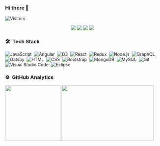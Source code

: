 ### Hi there 👋

<p align="left"><img align="center" alt="Visitors" src="https://visitor-badge.glitch.me/badge?page_id=kajweb/kajweb/readme.md"/></p>

<p align="center">
<a href="http://iravitejakumar.github.io/"><img src="https://img.shields.io/badge/-Blog%20and%20Portfolio-3423A6?style=flat-square&logo=Google-Chrome&logoColor=white"/></a>
<a href="https://linkedin.com/in/iravitejakumar"><img src="https://img.shields.io/badge/-Linkedin-0077B5?style=flat-square&logo=Linkedin&logoColor=white"/></a>
<a href="mailto:mailto@iravitejakumar@gmail.com"><img src="https://img.shields.io/badge/-Email-D14836?style=flat-square&logo=Gmail&logoColor=white"/></a>
<a href="https://twitter.com/iravitejakumar"><img src= "https://img.shields.io/badge/-Twitter-1769FF?style=flat-square&logo=Twitter&logoColor=white" /> </a>
</p>

### 🛠 &nbsp;Tech Stack

![JavaScript](https://img.shields.io/badge/-JavaScript-333333?style=flat&logo=javascript)&nbsp;
![Angular](https://img.shields.io/badge/-Angular-333333?style=flat&logo=angular)&nbsp;
![D3](https://img.shields.io/badge/-D3-333333?style=flat&logo=d3.js)&nbsp;
![React](https://img.shields.io/badge/-React-333333?style=flat&logo=react)&nbsp;
![Redux](https://img.shields.io/badge/-Redux-333333?style=flat&logo=redux)&nbsp;
![Node.js](https://img.shields.io/badge/-Node.js-333333?style=flat&logo=node.js)&nbsp;
![GraphQL](https://img.shields.io/badge/-GraphQL-333333?style=flat&logo=graphQL)&nbsp;
![Gatsby](https://img.shields.io/badge/-Gatsby-333333?style=flat&logo=gatsby)&nbsp;
![HTML](https://img.shields.io/badge/-HTML-333333?style=flat&logo=HTML5)&nbsp;
![CSS](https://img.shields.io/badge/-CSS-333333?style=flat&logo=CSS3&logoColor=1572B6)&nbsp;
![Bootstrap](https://img.shields.io/badge/-Bootstrap-333333?style=flat&logo=bootstrap&logoColor=563D7C)&nbsp;
![MongoDB](https://img.shields.io/badge/-MongoDB-333333?style=flat&logo=mongodb)&nbsp;
![MySQL](https://img.shields.io/badge/-mySQL-333333?style=flat&logo=mySQL)&nbsp;
![Git](https://img.shields.io/badge/-Git-333333?style=flat&logo=git)&nbsp;
![Visual Studio Code](https://img.shields.io/badge/-Visual%20Studio%20Code-333333?style=flat&logo=visual-studio-code&logoColor=007ACC)&nbsp;
![Eclipse](https://img.shields.io/badge/-Eclipse-333333?style=flat&logo=eclipse-ide&logoColor=2C2255)


### ⚙️ &nbsp;GitHub Analytics

<p align="left">
<a href="https://github.com/iravitejakumar">
  <img height="180em" src="https://github-readme-stats-eight-theta.vercel.app/api?username=iravitejakumar&show_icons=true&theme=vue-dark&include_all_commits=true&count_private=true" />
  <img height="180em" width="300em" src="https://github-readme-stats-eight-theta.vercel.app/api/top-langs/?username=iravitejakumar&layout=compact&exclude_lang=java+r&theme=vue-dark" />
</a>
</p>

<!--[![Top Langs](https://github-readme-stats.vercel.app/api/top-langs/?username=iravitejakumar)](https://github.com/anuraghazra/github-readme-stats)-->


<!--
**iravitejakumar/iravitejakumar** is a ✨ _special_ ✨ repository because its `README.md` (this file) appears on your GitHub profile.

Here are some ideas to get you started:

- 🔭 I’m currently working on ...
- 🌱 I’m currently learning ...
- 👯 I’m looking to collaborate on ...
- 🤔 I’m looking for help with ...
- 💬 Ask me about ...
- 📫 How to reach me: ...
- 😄 Pronouns: ...
- ⚡ Fun fact: ...
-->
